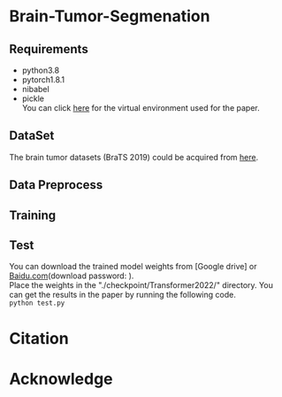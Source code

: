 # Brain-Tumor-Segmenation
## Requirements
* python3.8  
* pytorch1.8.1  
* nibabel  
* pickle  
You can click [here]() for the virtual environment used for the paper.
## DataSet
The brain tumor datasets (BraTS 2019) could be acquired from [here](https://ipp.cbica.upenn.edu/).
## Data Preprocess
## Training
## Test
You can download the trained model weights from [Google drive] or [Baidu.com]([https://ipp.cbica.upenn.edu/](https://pan.baidu.com/s/1T8XjbW6ANncaJ5qHtqodBg))(download password: ).  
Place the weights in the "./checkpoint/Transformer2022/" directory. You can get the results in the paper by running the following code.  
` python test.py `
# Citation
# Acknowledge

